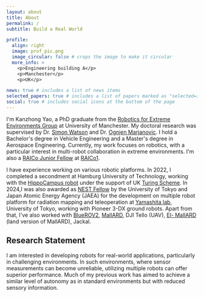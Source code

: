 ```yaml
---
layout: about
title: About
permalink: /
subtitle: Build a Real World

profile:
  align: right
  image: prof_pic.png
  image_circular: false # crops the image to make it circular
  more_info: >
    <p>Engineering building A</p>
    <p>Manchester</p>
    <p>UK</p>

news: true # includes a list of news items
selected_papers: true # includes a list of papers marked as "selected={true}"
social: true # includes social icons at the bottom of the page
---
```

I'm Kanzhong Yao, a PhD graduate from the [Robotics for Extreme Environments Group](https://uomrobotics.com/) at University of Manchester. My doctoral research was supervised by Dr. [Simon Watson](https://research.manchester.ac.uk/en/persons/simon.watson) and Dr. [Ognjen Marjanovic](https://research.manchester.ac.uk/en/persons/ognjen.marjanovic). I hold a Bachelor's degree in Vehicle Engineering and a Master's degree in Aerospace Engineering. Currently, my work focuses on robotics, with a particular interest in multi-robot collaboration in extreme environments. I'm also a [RAICo Junior Fellow](https://raico.org/academia/fellowships/) at [RAICo1](https://raico.org/).

I have experience working on various robotic platforms. In 2022, I completed a secondment at Hamburg University of Technology, working with the [HippoCampus robot](https://hippocampusrobotics.github.io/) under the support of UK [Turing Scheme](https://www.turing-scheme.org.uk/). In 2024,I was also awarded as [NEST Fellow](https://www.oecd-nea.org/jcms/pl_24314/fellows-nest) by the University of Tokyo and Japan Atomic Energy Agency (JAEA) for the development on multiple robot platform for radiation mapping and teleoperation at [Yamashita lab](https://www.robot.t.u-tokyo.ac.jp/yamalab), University of Tokyo, working with Pioneer 3-DX ground robots. Apart from that, I've also worked with [BlueROV2](https://robotki.github.io/robots.html#), [MallARD](https://uomrobotics.com/robots/mallard.html), DJI Tello (UAV), [El- MallARD](https://uomrobotics.com/onewebmedia/IEEE%20ICM-2019%20Aquatic%20Surface%20Vehicle.pdf) (land version of MallARD), Jackal.

<h2>Research Statement</h2> 
I am interested in developing robots for real-world applications, particularly in challenging environments. In such environments, where sensor measurements can become unreliable, utilizing multiple robots can offer superior performance. Much of my previous work has aimed to achieve a similar level of autonomy as in standard environments but with reduced sensory information.